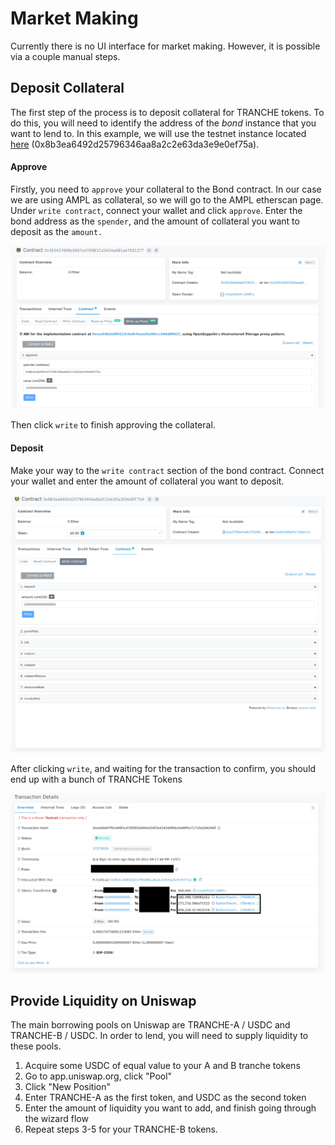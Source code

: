 # Market Making

Currently there is no UI interface for market making. However, it is possible via a couple manual steps.



## Deposit Collateral

The first step of the process is to deposit collateral for TRANCHE tokens. To do this, you will need to identify the address of the _bond_ instance that you want to lend to. In this example, we will use the testnet instance located [here](https://kovan.etherscan.io/address/0x8b3ea6492d25796346aa8a2c2e63da3e9e0ef75a) \(0x8b3ea6492d25796346aa8a2c2e63da3e9e0ef75a\).

#### Approve

Firstly, you need to `approve` your collateral to the Bond contract. In our case we are using AMPL as collateral, so we will go to the AMPL etherscan page. Under `write contract`, connect your wallet and click `approve`. Enter the bond address as the `spender`, and the amount of collateral you want to deposit as the `amount.`

![](../../.gitbook/assets/screenshot-from-2021-09-24-14-31-17%20%281%29.png)

Then click `write` to finish approving the collateral. 

#### Deposit

Make your way to the `write contract` section of the bond contract. Connect your wallet and enter the amount of collateral you want to deposit. 

![](../../.gitbook/assets/screenshot-from-2021-09-24-14-33-08%20%281%29.png)

After clicking `write`, and waiting for the transaction to confirm, you should end up with a bunch of TRANCHE Tokens

![](../../.gitbook/assets/screenshot-from-2021-09-24-14-34-23%20%281%29.png)



## Provide Liquidity on Uniswap

The main borrowing pools on Uniswap are TRANCHE-A / USDC and TRANCHE-B / USDC. In order to lend, you will need to supply liquidity to these pools. 

1. Acquire some USDC of equal value to your A and B tranche tokens
2. Go to app.uniswap.org, click "Pool"
3. Click "New Position"
4. Enter TRANCHE-A as the first token, and USDC as the second token
5. Enter the amount of liquidity you want to add, and finish going through the wizard flow
6. Repeat steps 3-5 for your TRANCHE-B tokens.

